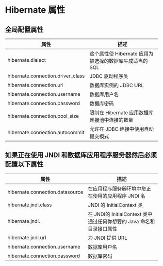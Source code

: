 Hibernate 属性
============

全局配置属性
----------

| 属性                              | 描述                                                    |
| --------------------------------- | ------------------------------------------------------- |
| hibernate.dialect                 | 这个属性使 Hibernate 应用为被选择的数据库生成适当的 SQL |
| hibernate.connection.driver_class | JDBC 驱动程序类                                         |
| hibernate.connection.url          | 数据库实例的 JDBC URL                                   |
| hibernate.connection.username     | 数据库用户名                                            |
| hibernate.connection.password     | 数据库密码                                              |
| hibernate.connection.pool_size    | 限制在 Hibernate 应用数据库连接池中连接的数量           |
| hibernate.connection.autocommit   | 允许在 JDBC 连接中使用自动提交模式                      |

如果正在使用 JNDI 和数据库应用程序服务器然后必须配置以下属性
-------------

| 属性                              | 描述                                                                  |
| --------------------------------- | --------------------------------------------------------------------- |
| hibernate.connection.datasource   | 在应用程序服务器环境中您正在使用的应用程序 JNDI 名                    |
| hibernate.jndi.class              | JNDI 的 InitialContext 类                                             |
| hibernate.jndi.<JNDIpropertyname> | 在 JNDI的 InitialContext 类中通过任何你想要的 Java 命名和目录接口属性 |
| hibernate.jndi.url                | 为 JNDI 提供 URL                                                      |
| hibernate.connection.username     | 数据库用户名                                                          |
| hibernate.connection.password     | 数据库密码                                                            |
